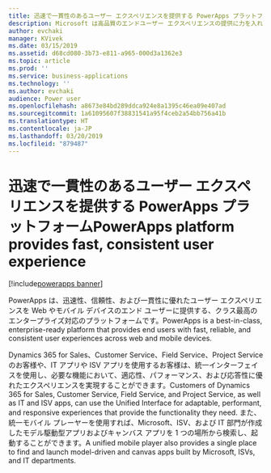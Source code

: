 ```yaml
---
title: 迅速で一貫性のあるユーザー エクスペリエンスを提供する PowerApps プラットフォーム
description: Microsoft は高品質のエンドユーザー エクスペリエンスの提供に力を入れてきました。
author: evchaki
manager: KVivek
ms.date: 03/15/2019
ms.assetid: d68cd080-3b73-e811-a965-000d3a1362e3
ms.topic: article
ms.prod: ''
ms.service: business-applications
ms.technology: ''
ms.author: evchaki
audience: Power user
ms.openlocfilehash: a8673e84bd289ddca924e8a1395c46ea09e407ad
ms.sourcegitcommit: 1a61095607f38831541a95f4ceb2a54bb756a41b
ms.translationtype: HT
ms.contentlocale: ja-JP
ms.lasthandoff: 03/20/2019
ms.locfileid: "879487"
---
```

# <a name="powerapps-platform-provides-fast-consistent-user-experience"></a><span data-ttu-id="bb822-103">迅速で一貫性のあるユーザー エクスペリエンスを提供する PowerApps プラットフォーム</span><span class="sxs-lookup"><span data-stu-id="bb822-103">PowerApps platform provides fast, consistent user experience</span></span>


[!include[powerapps banner](../includes/powerapps.md)]

<span data-ttu-id="bb822-104">PowerApps は、迅速性、信頼性、および一貫性に優れたユーザー エクスペリエンスを Web やモバイル デバイスのエンド ユーザーに提供する、クラス最高のエンタープライズ対応のプラットフォームです。</span><span class="sxs-lookup"><span data-stu-id="bb822-104">PowerApps is a best-in-class, enterprise-ready platform that provides end users with fast, reliable, and consistent user experiences across web and mobile devices.</span></span>

<span data-ttu-id="bb822-105">Dynamics 365 for Sales、Customer Service、Field Service、Project Service のお客様や、IT アプリや ISV アプリを使用するお客様は、統一インターフェイスを使用し、必要な機能において、適応性、パフォーマンス、および応答性に優れたエクスペリエンスを実現することができます。</span><span class="sxs-lookup"><span data-stu-id="bb822-105">Customers of Dynamics 365 for Sales, Customer Service, Field Service, and Project Service, as well as IT and ISV apps, can use the Unified Interface for adaptable, performant, and responsive experiences that provide the functionality they need.</span></span> <span data-ttu-id="bb822-106">また、統一モバイル プレーヤーを使用すれば、Microsoft、ISV、および IT 部門が作成したモデル駆動型アプリおよびキャンバス アプリを 1 つの場所から検索し、起動することができます。</span><span class="sxs-lookup"><span data-stu-id="bb822-106">A unified mobile player also provides a single place to find and launch model-driven and canvas apps built by Microsoft, ISVs, and IT departments.</span></span>